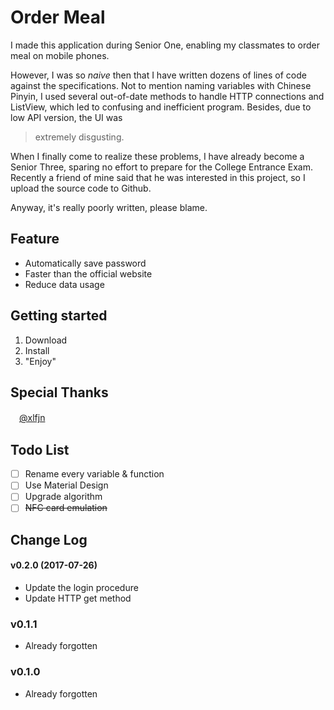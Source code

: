# Order Meal
I made this application during Senior One, enabling my classmates to order meal on mobile phones. 

However, I was so *naive* then that I have written dozens of lines of code against the specifications.
Not to mention naming variables with Chinese Pinyin, 
I used several out-of-date methods to handle HTTP connections and ListView, which led to confusing and inefficient program.
Besides, due to low API version, the UI was 
> extremely disgusting.

When I finally come to realize these problems, I have already become a Senior Three, sparing no effort to prepare for the College Entrance Exam. Recently a friend of mine said that he was interested in this project, so I upload the source code to Github.

Anyway, it's really poorly written, please blame.
## Feature
- Automatically save password
- Faster than the official website
- Reduce data usage
## Getting started
1. Download
2. Install
3. "Enjoy"
## Special Thanks
　[@xlfjn](https://github.com/xlfjn/)
## Todo List
- [ ] Rename every variable & function
- [ ] Use Material Design
- [ ] Upgrade algorithm
- [ ] ~~NFC card emulation~~
## Change Log
#### v0.2.0 (2017-07-26)
- Update the login procedure
- Update HTTP get method
### v0.1.1
- Already forgotten
### v0.1.0
- Already forgotten